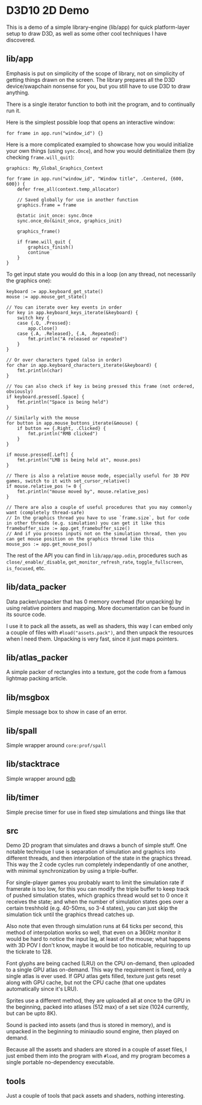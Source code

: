 # D3D10 2D Demo

This is a demo of a simple library-engine (lib/app) for quick platform-layer setup to draw D3D,
as well as some other cool techniques I have discovered.

## lib/app

Emphasis is put on simplicity of the scope of library, not on simplicity of getting things drawn on the screen.
The library prepares all the D3D device/swapchain nonsense for you, but you still have to use D3D to draw anything.

There is a single iterator function to both init the program, and to continually run it.

Here is the simplest possible loop that opens an interactive window:
```odin
for frame in app.run("window_id") {}
```

Here is a more complicated exampled to showcase how you would initialize your own things (using `sync.Once`),
and how you would detinitialize them (by checking `frame.will_quit`):
```odin
graphics: My_Global_Graphics_Context

for frame in app.run("window_id", "Window title", .Centered, {600, 600}) {
	defer free_all(context.temp_allocator)

	// Saved globally for use in another function
	graphics.frame = frame

	@static init_once: sync.Once
	sync.once_do(&init_once, graphics_init)

	graphics_frame()

	if frame.will_quit {
		graphics_finish()
		continue
	}
}
```

To get input state you would do this in a loop (on any thread, not necessarily the graphics one):
```odin
keyboard := app.keyboard_get_state()
mouse := app.mouse_get_state()

// You can iterate over key events in order
for key in app.keyboard_keys_iterate(&keyboard) {
	switch key {
	case {.Q, .Pressed}:
		app.close()
	case {.A, .Released}, {.A, .Repeated}:
		fmt.println("A released or repeated")
	}
}

// Or over characters typed (also in order)
for char in app.keyboard_characters_iterate(&keyboard) {
	fmt.println(char)
}

// You can also check if key is being pressed this frame (not ordered, obviously)
if keyboard.pressed[.Space] {
	fmt.println("Space is being held")
}

// Similarly with the mouse
for button in app.mouse_buttons_iterate(&mouse) {
	if button == {.Right, .Clicked} {
		fmt.println("RMB clicked")
	}
}

if mouse.pressed[.Left] {
	fmt.println("LMB is being held at", mouse.pos)
}

// There is also a relative mouse mode, especially useful for 3D POV games, switch to it with set_cursor_relative()
if mouse.relative_pos != 0 {
	fmt.println("mouse moved by", mouse.relative_pos)
}

// There are also a couple of useful procedures that you may commonly want (completely thread-safe)
// In the graphics thread you have to use `frame.size`, but for code in other threads (e.g. simulation) you can get it like this
framebuffer_size := app.get_framebuffer_size()
// And if you process inputs not on the simulation thread, then you can get mouse position on the graphics thread like this
mouse_pos := app.get_mouse_pos()
```

The rest of the API you can find in `lib/app/app.odin`, procedures such as `close/_enable/_disable`,
`get_monitor_refresh_rate`, `toggle_fullscreen`,  `is_focused`, etc.

## lib/data_packer

Data packer/unpacker that has 0 memory overhead (for unpacking) by using relative pointers and mapping.
More documentation can be found in its source code.

I use it to pack all the assets, as well as shaders, this way I can embed only a couple of files with `#load("assets.pack")`,
and then unpack the resources when I need them. Unpacking is very fast, since it just maps pointers.

## lib/atlas_packer

A simple packer of rectangles into a texture, got the code from a famous lightmap packing article.

## lib/msgbox

Simple message box to show in case of an error.

## lib/spall

Simple wrapper around `core:prof/spall`

## lib/stacktrace

Simple wrapper around [pdb](https://github.com/DaseinPhaos/pdb)

## lib/timer

Simple precise timer for use in fixed step simulations and things like that

## src

Demo 2D program that simulates and draws a bunch of simple stuff.
One notable technique I use is separation of simulation and graphics into different threads,
and then interpolation of the state in the graphics thread.
This way the 2 code cycles run completely independantly of one another,
with minimal synchronization by using a triple-buffer.

For single-player games you probably want to limit the simulation rate if framerate is too low,
for this you can modify the triple buffer to keep track of pushed simulation states,
which graphics thread would set to 0 once it receives the state;
and when the number of simulation states goes over a certain treshhold (e.g. 40-50ms, so 3-4 states),
you can just skip the simulation tick until the graphics thread catches up.

Also note that even through simulation runs at 64 ticks per second, this method of interpolation works so well,
that even on a 360Hz monitor it would be hard to notice the input lag, at least of the mouse;
what happens with 3D POV I don't know, maybe it would be too noticable, requiring to up the tickrate to 128.

Font glyphs are being cached (LRU) on the CPU on-demand, then uploaded to a single GPU atlas on-demand.
This way the requirement is fixed, only a single atlas is ever used.
If GPU atlas gets filled, texture just gets reset along with GPU cache,
but not the CPU cache (that one updates automatically since it's LRU).

Sprites use a different method, they are uploaded all at once to the GPU in the beginning,
packed into atlases (512 max) of a set size (1024 currently, but can be upto 8K).

Sound is packed into assets (and thus is stored in memory), and is unpacked in the beginning to miniaudio sound engine,
then played on demand.

Because all the assets and shaders are stored in a couple of asset files, I just embed them into the program with `#load`,
and my program becomes a single portable no-dependency executable.

## tools

Just a couple of tools that pack assets and shaders, nothing interesting.
